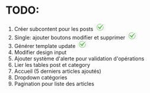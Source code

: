 # TODO:

1. Créer subcontent pour les posts ![ok](tick.png)
2. Single: ajouter boutons modifier et supprimer ![ok](tick.png)
3. Générer template update ![ok](tick.png)
4. Modifier design input
5. Ajouter système d'alerte pour validation d'opérations
6. Lier les tables post et category
7. Accueil (5 derniers articles ajoutés)
8. Dropdown catégories
9. Pagination pour liste des articles